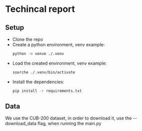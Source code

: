 # Techincal report

## Setup

- Clone the repo
- Create a python environment, venv example:
    ``` sh
    python -m venve ./.venv
    ```
- Load the created environment, venv example:
    ``` sh
    sourche ./.venv/bin/activate
    ```
- Install the dependencies:
    ``` sh
    pip install -r requirements.txt
    ```


## Data

We use the CUB-200 dataset, in order to download it, use the --download_data flag, when running the main.py